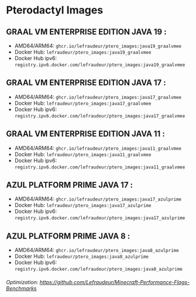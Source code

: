 # Pterodactyl Images
## GRAAL VM ENTERPRISE EDITION JAVA 19 :
- AMD64/ARM64: `ghcr.io/lefraudeur/ptero_images:java19_graalvmee`
- Docker Hub: `lefraudeur/ptero_images:java19_graalvmee`
- Docker Hub ipv6: `registry.ipv6.docker.com/lefraudeur/ptero_images:java19_graalvmee`

## GRAAL VM ENTERPRISE EDITION JAVA 17 :
- AMD64/ARM64: `ghcr.io/lefraudeur/ptero_images:java17_graalvmee`
- Docker Hub: `lefraudeur/ptero_images:java17_graalvmee`
- Docker Hub ipv6: `registry.ipv6.docker.com/lefraudeur/ptero_images:java17_graalvmee`

## GRAAL VM ENTERPRISE EDITION JAVA 11 :
- AMD64/ARM64: `ghcr.io/lefraudeur/ptero_images:java11_graalvmee`
- Docker Hub: `lefraudeur/ptero_images:java11_graalvmee`
- Docker Hub ipv6: `registry.ipv6.docker.com/lefraudeur/ptero_images:java11_graalvmee`

## AZUL PLATFORM PRIME JAVA 17 :
- AMD64/ARM64: `ghcr.io/lefraudeur/ptero_images:java17_azulprime`
- Docker Hub: `lefraudeur/ptero_images:java17_azulprime`
- Docker Hub ipv6: `registry.ipv6.docker.com/lefraudeur/ptero_images:java17_azulprime`

## AZUL PLATFORM PRIME JAVA 8 :
- AMD64/ARM64: `ghcr.io/lefraudeur/ptero_images:java8_azulprime`
- Docker Hub: `lefraudeur/ptero_images:java8_azulprime`
- Docker Hub ipv6: `registry.ipv6.docker.com/lefraudeur/ptero_images:java8_azulprime`

###### Optimization: https://github.com/Lefraudeur/Minecraft-Performance-Flags-Benchmarks
